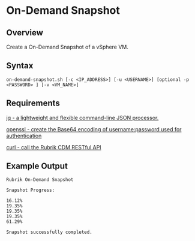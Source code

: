 # On-Demand Snapshot

## Overview

Create a On-Demand Snapshot of a vSphere VM.

## Syntax

`on-demand-snapshot.sh [-c <IP_ADDRESS>] [-u <USERNAME>] [optional -p <PASSWORD> ] [-v <VM_NAME>]`

## Requirements

[jq - a lightweight and flexible command-line JSON processor.](https://stedolan.github.io/jq/download/)

[openssl - create the Base64 encoding of username:password used for authentication](https://www.openssl.org/)

[curl - call the Rubrik CDM RESTful API ](https://curl.haxx.se/)

## Example Output

```
Rubrik On-Demand Snapshot

Snapshot Progress:

16.12%
19.35%
19.35%
19.35%
61.29%

Snapshot successfully completed.
```

